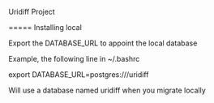 Uridiff Project


=====
Installing local

Export the DATABASE_URL to appoint the local database

Example, the following line in ~/.bashrc

export DATABASE_URL=postgres:///uridiff

Will use a database named uridiff when you migrate locally
